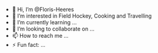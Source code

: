 - 👋 Hi, I’m @Floris-Heeres
- 👀 I’m interested in Field Hockey, Cooking and Travelling
- 🌱 I’m currently learning ...
- 💞️ I’m looking to collaborate on ...
- 📫 How to reach me ...
- ⚡ Fun fact: ...

<!---
Floris-Heeres/Floris-Heeres is a ✨ special ✨ repository because its `README.md` (this file) appears on your GitHub profile.
You can click the Preview link to take a look at your changes.
--->
